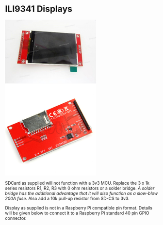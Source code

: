 # ILI9341 Displays


<p align="left">
<img src="images/pic1.jpg" width="300" />  
<img src="images/pic2.jpg" width="300" /> 
<br>

SDCard as supplied will not function with a 3v3 MCU. Replace the 3 x 1k series resistors R1, R2, R3 with 0 ohm resistors or a solder bridge. *A solder bridge has the additional advantage that it will also function as a slow-blow 200A fuse.* Also add a 10k pull-up resistor from SD-CS to 3v3.

Display as supplied is not in a Raspberry Pi compatible pin format. Details will be given below to connect it to a Raspberry Pi standard 40 pin GPIO connector.

